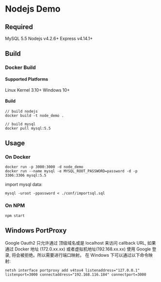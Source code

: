 # Nodejs Demo

## Required
MySQL 5.5
Nodejs v4.2.6+
Express v4.14.1+

## Build

### Docker Build

#### Supported Platforms
Linux Kernel 3.10+
Windows 10+

#### Build
```
// build nodejs 
docker build -t node_demo .

// build mysql
docker pull mysql:5.5
```

## Usage

### On Docker
```
docker run -p 3000:3000 -d node_demo
docker run --name mysql -e MYSQL_ROOT_PASSWORD=password -d -p 3306:3306 mysql:5.5
```
import mysql data:
```
mysql -uroot -ppassword < ./conf/importsql.sql
```

### On NPM 

```
npm start
```

## Windows PortProxy 
Google Oauth2 只允许通过 顶级域名或是 localhost 来访问 callback URL, 如果通过 Docker 地址 (172.0.xx.xx) 或者虚拟机地址(192.168.xx.xx) 使用 Google 登录, 将会被拒绝。所以需要进行端口映射。
在 Windows 下可以通过以下命令映射:

```
netsh interface portproxy add v4tov4 listenaddress="127.0.0.1" listenport=3000 connectaddress="192.168.116.184" connectport=3000
```
